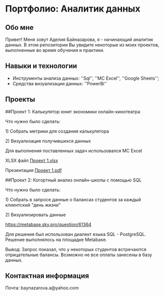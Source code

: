 # Портфолио: Аналитик данных

## Обо мне

Привет! Меня зовут Аделия Байназарова, я - начинающий аналитик данных.
В этом репозитории Вы увидите некоторые из моих проектов, выполненные во время обучения и практики.

## Навыки и технологии
- Инструменты анализа данных: ''Sql'', ''MC Excel'', ''Google Sheets'';
- Средства визуализации данных: ''PowerBi''


## Проекты
##Проект 1: Калькулятор юнит экономики онлайн-кинотеатра

<p>Что нужно было сделать:
<p>1) Собрать метрики для создания калькулятора
<p>2) Визуализация получившихся данных
<p>Для выполнения поставленных задач использовался MC Excel

XLSX файл
[Проект 1.xlsx](https://github.com/adelia-baynazarova/My-Portfolio/files/11251076/1.xlsx)

Презентация
[Проект 1.pdf](https://github.com/adelia-baynazarova/My-Portfolio/files/11251267/1.pdf)


##Проект 2: Когортный анализ онлайн-школы с помощью SQL

<p>Что нужно было сделать:
<p>1) Собрать в запросе данные о балансах студентов за каждый клиентский "день жизни"
<p>2) Визуализировать данные

https://metabase.sky.pro/question/61364
  
<p>Для решения был использован диалект языка SQL - PostgreSQL. Решение выполнялось на площадке Metabase.

<p>Вывод: Запрос показал, что у некоторых студентов встречаются отрицательные балансы. Возможно не все оплаты занесены в базу данных. 

## Контактная информация
<p> Почта: baynazarova.a@yahoo.com












